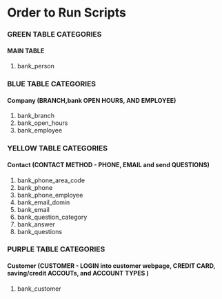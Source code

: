# Order to Run Scripts   
### GREEN TABLE CATEGORIES    
#### MAIN TABLE    
1. bank_person        

### BLUE TABLE CATEGORIES        
#### Company (BRANCH,bank OPEN HOURS, AND EMPLOYEE)       
1. bank_branch    
2. bank_open_hours    
3. bank_employee     

### YELLOW TABLE CATEGORIES      
#### Contact (CONTACT METHOD - PHONE, EMAIL and send QUESTIONS)      
1. bank_phone_area_code    
2. bank_phone     
3. bank_phone_employee    
4. bank_email_domin    
5. bank_email  
6. bank_question_category  
7. bank_answer 
8. bank_questions

### PURPLE TABLE CATEGORIES     
#### Customer (CUSTOMER - LOGIN into customer webpage, CREDIT CARD, saving/credit ACCOUTs, and ACCOUNT TYPES )     
1. bank_customer    
